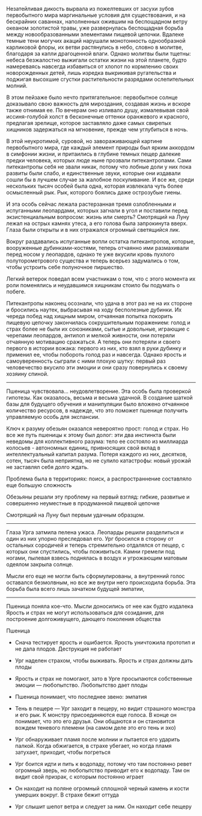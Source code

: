 Незатейливая дикость вырвала из пожелтевших от засухи зубов первобытного мира маргинальные условия для существования, и на бескрайних саваннах, наполненных ожившим на беспощадном ветру океаном золотистой травы, уже развернулась беспощадная борьба между новообразованными элементами пищевой цепочки. Вдалеке темные тени могучих акаций нарушали монотонность однообразной карликовой флоры, их ветви растянулись в небо, словно в молитве, благодаря за капли драгоценной влаги. Однако молитвы были тщетны: небеса безжалостно выжигали остатки жизни на этой планете, будто намереваясь навсегда избавиться от хлопот по кормлению своих новорожденных детей, лишь изредка выкрикивая ругательства и поджигая высохшие сгустки растительности разрядами ослепительных молний. 

В этом пейзаже было нечто притягательное: первобытное солнце доказывало свою важность для мироздания, создавая жизнь и вскоре также отнимая ее. По вечерам оно изливало душу, измалевывая свой иссиня-голубой холст в бесконечные оттенки оранжевого и красного, предлагая зрелище, которое заставляло даже самых свирепых хищников задержаться на мгновение, прежде чем углубиться в ночь.

В этой неукротимой, суровой, но завораживающей картине первобытного мира, где каждый элемент природы был ярким аккордом в симфонии жизни, и притаились в глубине темных пещер далекие предки человека, которых люде ныне прозвали питекантропами. Сами питекантропы себя не звали никак, потому что лобные доли у них пока развиты были слабо, и единственные звуки, которые они издавали сошли бы в лучшем случае за жалобное поскуливание. И все же, среди нескольких тысяч особей была одна, которая извлекала чуть более осмысленный рык. Рык, которого боялись даже острозубые гиены.

И эта особь сейчас лежала растерзанная тремя озлобленными и испуганными леопардами, которых загнали в угол и поставили перед экзистенциальным вопросом: жизнь или смерть? Смотрящий на Луну лежал на острых камнях утеса, а его голова была запрокинута вверх. Глаза были открыты и в них отражался огромный светящийся лик.

Вокруг раздавались испуганные вопли остатка питекантропов, которые, вооруженные дубинками-костями, теперь отчаянно ими размахивали перед носом у леопардов, однако те уже вкусили кровь пухлого полуторометрового существа и теперь всерьез задумались о том, чтобы устроить себе полуночное пиршество.

Легкий ветерок поведал всем участникам о том, что с этого момента их роли поменялись и неудавшимся хищникам стоило бы подумать о побеге.

Питекантропы наконец осознали, что удача в этот раз не на их стороне и бросились наутек, выбрасывая на ходу бесполезные дубинки. Их череда побед над хищным миром, отчаянная попытка покорить пищевую цепочку закончилась сокрушительным поражением: голод и страх более не были их союзниками, сытые и довольные, играющие с черепами леопардов, антилоп и мелкой живности, они потеряли отчаянную мотивацию сражаться. А теперь они потеряли и своего первого в истории вожака: первого из них, кто взял в руки дубинку и применил ее, чтобы побороть голод раз и навсегда. Однако ярость и самоуверенность сыграли с ними плохую шутку: первый раз человечество вкусило эти эмоции и они сразу повернулись к своему хозяину спиной.

---

Пшеница чувствовала... неудовлетворение. Эта особь была проверкой гипотезы. Как оказалось, весьма и весьма удачной. В создание шаткой базы для будущего обучения и манипуляции было вложено отчаянное количество ресурсов, в надежде, что это поможет пшенице получить управляемую особь для экспансии.

Ключ к разуму обезьян оказался невероятно прост: голод и страх. Но все же путь пшеницы к этому был долог: эти два инстинкта были неведомы для коллективного разума: тело ее состояло из миллиарда колосьев - автономных единиц, привносящих свой вклад в интеллектуальный капитал разума. Потеря каждого из них, десятков, сотен, тысяч была неприятна, но не сулило катастрофы: новый урожай не заставлял себя долго ждать.

Проблема была в территориях: поиск, а распространнение составляло еще большую сложность

Обезьяны решали эту проблему на первый взгляд: гибкие, развитые и совершенно неуместные в продуманной пищевой цепочке

Смотрящий на Луну был первым удачным образцом. 

---

Глаза Урга затмила пелена ужаса. Леопарды решили разделиться и один из них упорно преследовал его. Ург бросился в сторону от остальных сородичей и теперь стремительно отдалялся от пещер, c которых они спустились, чтобы поживиться. Камни гремели под ногами, пылевая взвесь поднялась в воздух и угрожающим матовым одеялом закрыла солнце. 



Мысли его еще не могли быть сформулированы, а внутренний голос оставался безмолвным, но все же внутри него происходила борьба. Эта борьба была всего лишь зачатком будущей эмпатии, 


---
Пшеница поняла кое-что. Мысли доносились от нее как будто издалека
Ярость и страх не могут использоваться для созидания, для построение долгоживущего, дающего поколения общества


Пшеница
- Снача тестирует ярость и ошибается. Ярость уничтожила прототип и не дала плодов. Деструкция не работает
- Ург наделен страхом, чтобы выживать. Ярость и страх должны дать плоды
- Ярость и страх не помогают, зато в Урге просыпаются собственные эмоции — любопытство. Любопытство дает плоды
- Пшеница понимает, что последнее звено: эмпатия

- Тень в пещере — Ург заходит в пещеру, но видит страшного монстра и его рык. К монстру присоединяются еще голоса. В конце он понимает, что это его друзья. Они общаются и он становится вождем теневого племени (на самом деле это его тень и эхо)
- Ург обнаруживает пламя после молнии и пытается его ударить палкой. Когда обжигается, в страхе убегает, но когда пламя затухает, приходит, чтобы погреться
- Ург боится идти и пить к водопаду, потому что там постоянно ревет огромный зверь, но любопытство приводит его к водопаду. Там он видит свой призрак, с которым постоянно играет
- Он находит на поляне огромный сплошной черный камень и кости умерших вокруг. В страхе бежит оттуда
- Ург слышит шепот ветра и следует за ним. Он находит себе пещеру